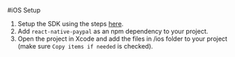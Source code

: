 #iOS Setup

1. Setup the SDK using the steps [here](https://github.com/paypal/PayPal-iOS-SDK#add-the-sdk-to-your-project).
2. Add `react-native-paypal` as an npm dependency to your project.
3. Open the project in Xcode and add the files in /ios folder to your project (make sure `Copy items if needed` is checked).
